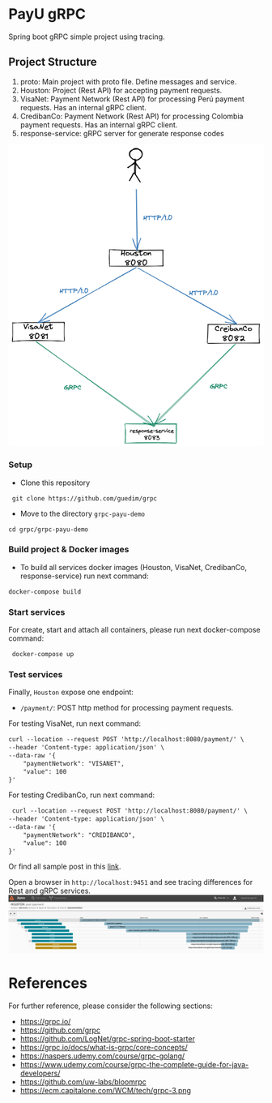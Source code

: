 # PayU gRPC

Spring boot gRPC simple project using tracing.

## Project Structure

1. proto: Main project with proto file. Define messages and service.
2. Houston: Project (Rest API) for accepting payment requests.
3. VisaNet: Payment Network (Rest API) for processing Perú payment requests. Has an internal gRPC client.
4. CredibanCo: Payment Network (Rest API) for processing Colombia payment requests. Has an internal gRPC client.
5. response-service: gRPC server for generate response codes

![Payment flow](./doc/grpc-sample.png "Services flow")

### Setup

- Clone this repository

```
 git clone https://github.com/guedim/grpc
```

- Move to the directory `grpc-payu-demo`

```
cd grpc/grpc-payu-demo
```

### Build project & Docker images

- To build all services docker images (Houston, VisaNet, CredibanCo, response-service) run next command:

```
docker-compose build
```


### Start services

For create, start and attach all containers, please run next docker-compose command:

```
 docker-compose up
```

### Test services

Finally, ``Houston`` expose one endpoint:
- ``/payment/``: POST http method for processing payment requests.

For testing VisaNet, run next command:

```
curl --location --request POST 'http://localhost:8080/payment/' \
--header 'Content-type: application/json' \
--data-raw '{
    "paymentNetwork": "VISANET", 
    "value": 100
}'
```

For testing CredibanCo, run next command:
```
 curl --location --request POST 'http://localhost:8080/payment/' \
--header 'Content-type: application/json' \
--data-raw '{
    "paymentNetwork": "CREDIBANCO", 
    "value": 100
}'
```

Or find all sample post in this [link](doc/gRPC%20PayU%20Demo.postman_collection.json).

Open a browser in  ``http://localhost:9451`` and see tracing differences for Rest and gRPC services.
![zipkin](doc/zipkin.png)


# References

For further reference, please consider the following sections:

- https://grpc.io/
- https://github.com/grpc
- https://github.com/LogNet/grpc-spring-boot-starter
- https://grpc.io/docs/what-is-grpc/core-concepts/
- https://naspers.udemy.com/course/grpc-golang/
- https://www.udemy.com/course/grpc-the-complete-guide-for-java-developers/
- https://github.com/uw-labs/bloomrpc
- https://ecm.capitalone.com/WCM/tech/grpc-3.png


